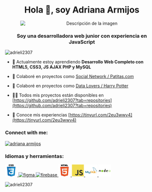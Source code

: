 <h1 align="center">Hola 👋, soy Adriana Armijos</h1>
<div style="text-align: center;">
  <img src="https://media.tenor.com/PP9v7VIs6R4AAAAd/scaler-create-impact.gif" alt="Descripción de la imagen" style="display: block; margin: 0 auto; margin-left: 50px;">
</div>

<h3 align="center">Soy una desarrolladora web junior con experiencia en JavaScript</h3>

<p align="left"> <img src="https://komarev.com/ghpvc/?username=adrieli2307&label=Profile%20views&color=0e75b6&style=flat" alt="adrieli2307" /> </p>


- 🌱 Actualmente estoy aprendiendo **Desarrollo Web Completo con HTML5, CSS3, JS AJAX PHP y MySQL**

- 👯 Colaboré en proyectos como [Social Network / Patitas.com](https://patitas-91318.web.app/)

- 👯 Colaboré en proyectos como [Data Lovers / Harry Potter](https://adrieli2307.github.io/DEV005-data-lovers/src/index.html)

- 👨‍💻 Todos mis proyectos están disponibles en [https://github.com/adrieli2307?tab=repositories](https://github.com/adrieli2307?tab=repositories)

- 📄 Conoce mis experiencias [https://tinyurl.com/2eu3wwv4](https://tinyurl.com/2eu3wwv4)

<h3 align="left">Connect with me:</h3>
<p align="left">
<a href="https://www.linkedin.com/in/adriana-armijos-721385185/" target="blank"><img align="center" src="https://raw.githubusercontent.com/rahuldkjain/github-profile-readme-generator/master/src/images/icons/Social/linked-in-alt.svg" alt="adriana armijos" height="30" width="40" /></a>
</p>


<h3 align="left">Idiomas y herramientas:</h3>
<p align="left">
  <a href="https://www.w3schools.com/css/" target="_blank" rel="noreferrer">
    <img src="https://raw.githubusercontent.com/devicons/devicon/master/icons/css3/css3-original-wordmark.svg" alt="css3" width="40" height="40"/>
  </a>
  <a href="https://www.figma.com/" target="_blank" rel="noreferrer">
    <img src="https://www.vectorlogo.zone/logos/figma/figma-icon.svg" alt="figma" width="40" height="40"/>
  </a>
  <a href="https://firebase.google.com/" target="_blank" rel="noreferrer">
    <img src="https://www.vectorlogo.zone/logos/firebase/firebase-icon.svg" alt="firebase" width="40" height="40"/>
  </a>
  <a href="https://www.w3.org/html/" target="_blank" rel="noreferrer">
    <img src="https://raw.githubusercontent.com/devicons/devicon/master/icons/html5/html5-original-wordmark.svg" alt="html5" width="40" height="40"/>
  </a>
  <a href="https://developer.mozilla.org/en-US/docs/Web/JavaScript" target="_blank" rel="noreferrer">
    <img src="https://raw.githubusercontent.com/devicons/devicon/master/icons/javascript/javascript-original.svg" alt="javascript" width="40" height="40"/>
  </a>
  <a href="https://www.mysql.com/" target="_blank" rel="noreferrer">
    <img src="https://raw.githubusercontent.com/devicons/devicon/master/icons/mysql/mysql-original-wordmark.svg" alt="mysql" width="40" height="40"/>
  </a>
  <a href="https://nodejs.org" target="_blank" rel="noreferrer">
    <img src="https://raw.githubusercontent.com/devicons/devicon/master/icons/nodejs/nodejs-original-wordmark.svg" alt="nodejs" width="40" height="40"/>
  </a>
</p>

<p><img align="center" src="https://github-readme-stats.vercel.app/api/top-langs?username=adrieli2307&show_icons=true&locale=en&layout=compact" alt="adrieli2307" /> </p>

